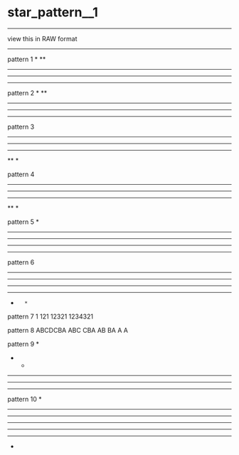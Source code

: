 # star_pattern__1
********************************************************
view this in RAW format
********************************************************
pattern 1
*
**
***
****
*****

pattern 2
    *
   **
  ***
 ****
*****

pattern 3
*****
 ****
  ***
   **
    *
   
pattern 4
*****
****
***
**
*

pattern 5
    *
   ***
  *****
 *******
*********

pattern 6
*********
**** ****
***   ***
**     **
*       *

pattern 7
   1
  121
 12321
1234321

pattern 8
ABCDCBA
ABC CBA
AB   BA
A     A

pattern 9
    *
   * *
  * * *
 * * * * 
* * * * * 

pattern 10
   *
  ***
 *****
*******
 *****
  ***
   *

